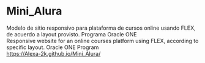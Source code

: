 # Mini_Alura <br>
Modelo de sitio responsivo para plataforma de cursos online usando FLEX, de acuerdo a layout provisto. Programa Oracle ONE
<br>
Responsive website for an online courses platform using FLEX, according to specific layout. Oracle ONE Program <br>
https://Alexa-2k.github.io/Mini_Alura/
